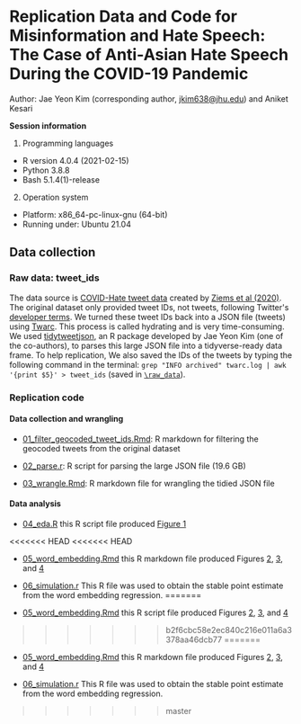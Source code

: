 # Replication Data and Code for Misinformation and Hate Speech: The Case of Anti-Asian Hate Speech During the COVID-19 Pandemic

Author: Jae Yeon Kim (corresponding author, jkim638@jhu.edu) and Aniket Kesari 

**Session information**

1. Programming languages

* R version 4.0.4 (2021-02-15)
* Python 3.8.8
* Bash 5.1.4(1)-release

2. Operation system

* Platform: x86_64-pc-linux-gnu (64-bit)
* Running under: Ubuntu 21.04

## Data collection 

### Raw data: tweet_ids

The data source is [COVID-Hate tweet data](http://claws.cc.gatech.edu/covid/#dataset) created by [Ziems et al (2020)](http://claws.cc.gatech.edu/covid). The original dataset only provided tweet IDs, not tweets, following Twitter's [developer terms](https://developer.twitter.com/en/developer-terms/more-on-restricted-use-cases). We turned these tweet IDs back into a JSON file (tweets) using [Twarc](https://github.com/DocNow/twarc). This process is called hydrating and is very time-consuming. We used [tidytweetjson](https://github.com/jaeyk/tidytweetjson), an R package developed by Jae Yeon Kim (one of the co-authors), to parses this large JSON file into a tidyverse-ready data frame. To help replication, We also saved the IDs of the tweets by typing the following command in the terminal: `grep "INFO archived" twarc.log | awk '{print $5}' > tweet_ids` (saved in [`\raw_data`](https://github.com/jaeyk/asian_hate_misinformation/blob/master/raw_data/tweet_ids)).

### Replication code

#### Data collection and wrangling 

* [01_filter_geocoded_tweet_ids.Rmd](https://github.com/jaeyk/asian_hate_misinformation/blob/master/code/01_filter_geocoded_tweet_ids.Rmd): R markdown for filtering the geocoded tweets from the original dataset

* [02_parse.r](https://github.com/jaeyk/asian_hate_misinformation/blob/master/code/02_parse.r): R script for parsing the large JSON file (19.6 GB)

* [03_wrangle.Rmd](https://github.com/jaeyk/asian_hate_misinformation/blob/master/code/03_wrangle.Rmd): R markdown file for wrangling the tidied JSON file 

#### Data analysis 

* [04_eda.R](https://github.com/jaeyk/asian_hate_misinformation/blob/master/code/04_eda.R) this R script file produced [Figure 1](https://github.com/jaeyk/asian_hate_misinformation/blob/master/outputs/chinavirusprepostlabel.png) 

<<<<<<< HEAD
<<<<<<< HEAD
* [05_word_embedding.Rmd](https://github.com/jaeyk/asian_hate_misinformation/blob/master/code/05_word_embedding.Rmd) this R markdown file produced Figures [2](https://github.com/jaeyk/asian_hate_misinformation/blob/master/outputs/propchange.png), [3](https://github.com/jaeyk/asian_hate_misinformation/blob/master/outputs/embedreg.png), and [4](https://github.com/jaeyk/asian_hate_misinformation/blob/master/outputs/btchinesesep.png)

* [06_simulation.r](https://github.com/jaeyk/asian_hate_misinformation/blob/master/code/06_simulation.r) This R file was used to obtain the stable point estimate from the word embedding regression. 
=======
* [05_word_embedding.Rmd](https://github.com/jaeyk/asian_hate_misinformation/blob/master/code/05_word_embedding.Rmd) this R script file produced Figures [2](https://github.com/jaeyk/asian_hate_misinformation/blob/master/outputs/propchange.png), [3](https://github.com/jaeyk/asian_hate_misinformation/blob/master/outputs/embedreg.png), and [4](https://github.com/jaeyk/asian_hate_misinformation/blob/master/outputs/btchinesesep.png)
>>>>>>> b2f6cbc58e2ec840c216e011a6a3378aa46dcb77
=======
* [05_word_embedding.Rmd](https://github.com/jaeyk/asian_hate_misinformation/blob/master/code/05_word_embedding.Rmd) this R markdown file produced Figures [2](https://github.com/jaeyk/asian_hate_misinformation/blob/master/outputs/propchange.png), [3](https://github.com/jaeyk/asian_hate_misinformation/blob/master/outputs/embedreg.png), and [4](https://github.com/jaeyk/asian_hate_misinformation/blob/master/outputs/btchinesesep.png)

* [06_simulation.r](https://github.com/jaeyk/asian_hate_misinformation/blob/master/code/06_simulation.r) This R file was used to obtain the stable point estimate from the word embedding regression. 
>>>>>>> master
